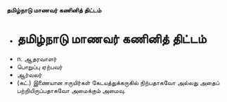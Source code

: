 **தமிழ்நாடு மாணவர் கணினித் திட்டம்**
- # தமிழ்நாடு மாணவர் கணினித் திட்டம்
- n. ஆதரவாளர்
- பொறுப்பு ஏற்பவர்
- ஆர்வலர்
- (கட்.) இணையான  ஈருயிர்கள் கேடயத்துக்கருகில் நிற்பதாகவோ அல்லது அதைப் பற்றியிருப்பதாகவோ அமைக்கும் அமைவு.


